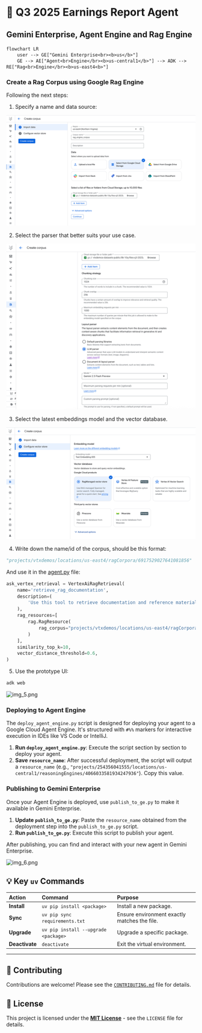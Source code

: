 # 🚀 Q3 2025 Earnings Report Agent

## Gemini Enterprise, Agent Engine and Rag Engine

```mermaid
flowchart LR
    user --> GE["Gemini Enterprise<br><b>us</b>"] 
    GE --> AE["Agent<br>Engine</br><b>us-central1</b>"] --> ADK --> RE["Rag<br>Engine</br><b>us-east4<b>"]
```

### Create a Rag Corpus using Google Rag Engine

Following the next steps:

1. Specify a name and data source:

![img_1.png](screenshots/img_1.png)

2. Select the parser that better suits your use case.

![img_3.png](screenshots/img_2.png)

3. Select the latest embeddings model and the vector database.

![img_4.png](screenshots/img_3.png)

4. Write down the name/id of the corpus, should be this format:

```python
"projects/vtxdemos/locations/us-east4/ragCorpora/6917529027641081856"
```
And use it in the [agent.py](agent.py) file:

```python
ask_vertex_retrieval = VertexAiRagRetrieval(
    name='retrieve_rag_documentation',
    description=(
        'Use this tool to retrieve documentation and reference materials for the question from the RAG corpus,'
    ),
    rag_resources=[
        rag.RagResource(
            rag_corpus="projects/vtxdemos/locations/us-east4/ragCorpora/6917529027641081856"
        )
    ],
    similarity_top_k=10,
    vector_distance_threshold=0.6,
)
```

5. Use the prototype UI:

```bash
adk web
```

![img_5.png](img_5.png)


### Deploying to Agent Engine

The `deploy_agent_engine.py` script is designed for deploying your agent to a Google Cloud Agent Engine. It's structured with `#%%` markers for interactive execution in IDEs like VS Code or IntelliJ.

1.  **Run `deploy_agent_engine.py`**: Execute the script section by section to deploy your agent.
2.  **Save `resource_name`**: After successful deployment, the script will output a `resource_name` (e.g., `"projects/254356041555/locations/us-central1/reasoningEngines/4066033581934247936"`). Copy this value.

### Publishing to Gemini Enterprise

Once your Agent Engine is deployed, use `publish_to_ge.py` to make it available in Gemini Enterprise.

1.  **Update `publish_to_ge.py`**: Paste the `resource_name` obtained from the deployment step into the `publish_to_ge.py` script.
2.  **Run `publish_to_ge.py`**: Execute this script to publish your agent.

After publishing, you can find and interact with your new agent in Gemini Enterprise.

![img_6.png](img_6.png)

## 💡 Key `uv` Commands

| Action | Command | Purpose |
| :--- | :--- | :--- |
| **Install** | `uv pip install <package>` | Install a new package. |
| **Sync** | `uv pip sync requirements.txt` | Ensure environment exactly matches the file. |
| **Upgrade** | `uv pip install --upgrade <package>` | Upgrade a specific package. |
| **Deactivate** | `deactivate` | Exit the virtual environment. |

---

## 🤝 Contributing

Contributions are welcome! Please see the [`CONTRIBUTING.md`](CONTRIBUTING.md) file for details.

## 📄 License

This project is licensed under the **[MIT License](LICENSE)** - see the `LICENSE` file for details.
